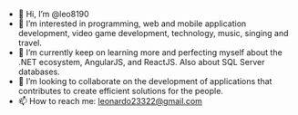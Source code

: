 - 👋 Hi, I’m @leo8190
- 👀 I’m interested in programming, web and mobile application development, video game development, technology, music, singing and travel.
- 🌱 I’m currently keep on learning more and perfecting myself about the .NET ecosystem, AngularJS, and ReactJS. Also about SQL Server databases.
- 💞️ I’m looking to collaborate on the development of applications that contributes to create efficient solutions for the people.
- 📫 How to reach me: leonardo23322@gmail.com
